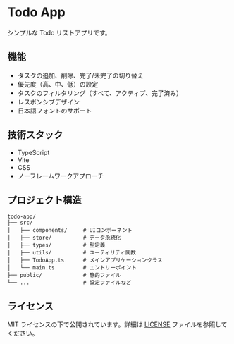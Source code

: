 # Todo App

シンプルな Todo リストアプリです。

## 機能

- タスクの追加、削除、完了/未完了の切り替え
- 優先度（高、中、低）の設定
- タスクのフィルタリング（すべて、アクティブ、完了済み）
- レスポンシブデザイン
- 日本語フォントのサポート

## 技術スタック

- TypeScript
- Vite
- CSS
- ノーフレームワークアプローチ

## プロジェクト構造

```
todo-app/
├── src/
│   ├── components/     # UIコンポーネント
│   ├── store/          # データ永続化
│   ├── types/          # 型定義
│   ├── utils/          # ユーティリティ関数
│   ├── TodoApp.ts      # メインアプリケーションクラス
│   └── main.ts         # エントリーポイント
├── public/             # 静的ファイル
└── ...                 # 設定ファイルなど
```

## ライセンス

MIT ライセンスの下で公開されています。詳細は [LICENSE](LICENSE) ファイルを参照してください。
